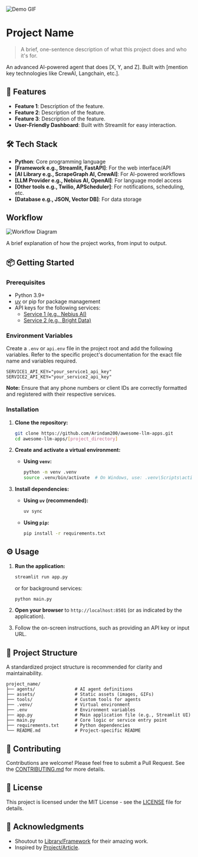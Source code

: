 <!-- Optional: Add a banner or GIF at the top -->
![Demo GIF](./assets/demo.gif)

# Project Name

> A brief, one-sentence description of what this project does and who it's for.

An advanced AI-powered agent that does [X, Y, and Z]. Built with [mention key technologies like CrewAI, Langchain, etc.].

## 🚀 Features

- **Feature 1**: Description of the feature.
- **Feature 2**: Description of the feature.
- **Feature 3**: Description of the feature.
- **User-Friendly Dashboard**: Built with Streamlit for easy interaction.

## 🛠️ Tech Stack

- **Python**: Core programming language
- **[Framework e.g., Streamlit, FastAPI]**: For the web interface/API
- **[AI Library e.g., ScrapeGraph AI, CrewAI]**: For AI-powered workflows
- **[LLM Provider e.g., Nebius AI, OpenAI]**: For language model access
- **[Other tools e.g., Twilio, APScheduler]**: For notifications, scheduling, etc.
- **[Database e.g., JSON, Vector DB]**: For data storage

## Workflow

<!-- Optional: Add a workflow diagram or GIF -->
![Workflow Diagram](./assets/workflow.gif)

A brief explanation of how the project works, from input to output.

## 📦 Getting Started

### Prerequisites

- Python 3.9+
- [uv](https://github.com/astral-sh/uv) or pip for package management
- API keys for the following services:
  - [Service 1 (e.g., Nebius AI)](https://example.com)
  - [Service 2 (e.g., Bright Data)](https://example.com)

### Environment Variables

Create a `.env` or `api.env` file in the project root and add the following variables. Refer to the specific project's documentation for the exact file name and variables required.

```env
SERVICE1_API_KEY="your_service1_api_key"
SERVICE2_API_KEY="your_service2_api_key"
```

**Note:** Ensure that any phone numbers or client IDs are correctly formatted and registered with their respective services.

### Installation

1. **Clone the repository:**

   ```bash
   git clone https://github.com/Arindam200/awesome-llm-apps.git
   cd awesome-llm-apps/[project_directory]
   ```

2. **Create and activate a virtual environment:**

   - **Using `venv`:**
     ```bash
     python -m venv .venv
     source .venv/bin/activate  # On Windows, use: .venv\Scripts\activate
     ```

3. **Install dependencies:**

   - **Using `uv` (recommended):**
     ```bash
     uv sync
     ```
   - **Using `pip`:**
     ```bash
     pip install -r requirements.txt
     ```

## ⚙️ Usage

1. **Run the application:**

   ```bash
   streamlit run app.py
   ```
   or for background services:
   ```bash
   python main.py
   ```

2. **Open your browser** to `http://localhost:8501` (or as indicated by the application).

3. Follow the on-screen instructions, such as providing an API key or input URL.

## 📂 Project Structure

A standardized project structure is recommended for clarity and maintainability.

```
project_name/
├── agents/               # AI agent definitions
├── assets/               # Static assets (images, GIFs)
├── tools/                # Custom tools for agents
├── .venv/                # Virtual environment
├── .env                  # Environment variables
├── app.py                # Main application file (e.g., Streamlit UI)
├── main.py               # Core logic or service entry point
├── requirements.txt      # Python dependencies
└── README.md             # Project-specific README
```

## 🤝 Contributing

Contributions are welcome! Please feel free to submit a Pull Request. See the [CONTRIBUTING.md](https://github.com/Arindam200/awesome-llm-apps/blob/main/CONTRIBUTING.md) for more details.

## 📄 License

This project is licensed under the MIT License - see the [LICENSE](https://github.com/Arindam200/awesome-llm-apps/blob/main/LICENSE) file for details.

## 🙏 Acknowledgments

- Shoutout to [Library/Framework](https://example.com) for their amazing work.
- Inspired by [Project/Article](https://example.com).